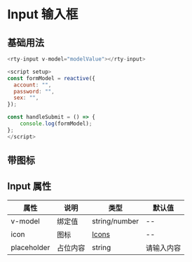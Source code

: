 # Input 输入框

## 基础用法

<rty-input v-model="modelValue"></rty-input>

```js
<rty-input v-model="modelValue"></rty-input>

<script setup>
const formModel = reactive({
  account: "",
  password: "",
  sex: "",
});

const handleSubmit = () => {
    console.log(formModel);
};
</script>
```

## 带图标

<rty-input icon="email" v-model="modelValue"></rty-input>

<script setup>
import {ref} from 'vue'
import {rtyInput} from 'rty-ui-plus'
import 'rty-ui-plus/es/style.css'
import commentComp from '../../vueComponents/comment.vue'

const modelValue = ref('')
</script>

## Input 属性

| 属性    | 说明   | 类型          | 默认值 |
| ------- | ------ | ------------- | ------ |
| v-model | 绑定值 | string/number | --     |
| icon | 图标 | [Icons](/components/Icon.html) | --   |
| placeholder | 占位内容 | string | 请输入内容   |

<commentComp />
